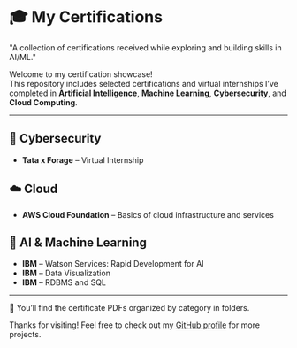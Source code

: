 # 🎓 My Certifications
"A collection of certifications received while exploring and building skills in AI/ML."

Welcome to my certification showcase!  
This repository includes selected certifications and virtual internships I’ve completed in **Artificial Intelligence**, **Machine Learning**, **Cybersecurity**, and **Cloud Computing**.

---

## 🔐 Cybersecurity
- **Tata x Forage** – Virtual Internship

## ☁️ Cloud
- **AWS Cloud Foundation** – Basics of cloud infrastructure and services

## 🤖 AI & Machine Learning
- **IBM** – Watson Services: Rapid Development for AI  
- **IBM** – Data Visualization  
- **IBM** – RDBMS and SQL

---

📁 You’ll find the certificate PDFs organized by category in folders.

Thanks for visiting! Feel free to check out my [GitHub profile](https://github.com/apdev07) for more projects.
